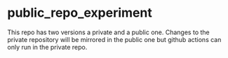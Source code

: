 # public_repo_experiment

This repo has two versions a private and a public one.
Changes to the private repository will be mirrored in the public one but github actions can only run in the private repo.


